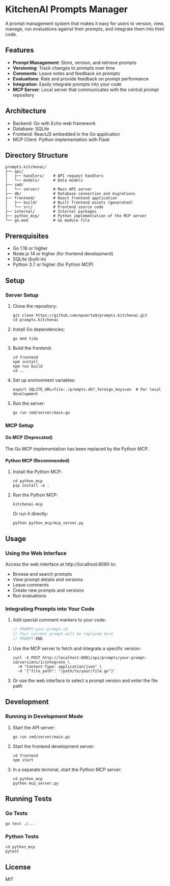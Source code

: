 # KitchenAI Prompts Manager

A prompt management system that makes it easy for users to version, view, manage, run evaluations against their prompts, and integrate them into their code.

## Features

- **Prompt Management**: Store, version, and retrieve prompts
- **Versioning**: Track changes to prompts over time
- **Comments**: Leave notes and feedback on prompts
- **Evaluations**: Rate and provide feedback on prompt performance
- **Integration**: Easily integrate prompts into your code
- **MCP Server**: Local server that communicates with the central prompt repository

## Architecture

- Backend: Go with Echo web framework
- Database: SQLite
- Frontend: ReactJS embedded in the Go application
- MCP Client: Python implementation with Flask

## Directory Structure

```
prompts.kitchenai/
├── api/
│   ├── handlers/    # API request handlers
│   └── models/      # Data models
├── cmd/
│   └── server/      # Main API server
├── db/              # Database connection and migrations
├── frontend/        # React frontend application
│   ├── build/       # Built frontend assets (generated)
│   └── src/         # Frontend source code
├── internal/        # Internal packages
├── python_mcp/      # Python implementation of the MCP server
└── go.mod           # Go module file
```

## Prerequisites

- Go 1.16 or higher
- Node.js 14 or higher (for frontend development)
- SQLite (built-in)
- Python 3.7 or higher (for Python MCP)

## Setup

### Server Setup

1. Clone the repository:
   ```
   git clone https://github.com/epuerta9/prompts.kitchenai.git
   cd prompts.kitchenai
   ```

2. Install Go dependencies:
   ```
   go mod tidy
   ```

3. Build the frontend:
   ```
   cd frontend
   npm install
   npm run build
   cd ..
   ```

4. Set up environment variables:
   ```
   export SQLITE_URL=file:./prompts.db?_foreign_keys=on  # For local development
   ```

5. Run the server:
   ```
   go run cmd/server/main.go
   ```

### MCP Setup

#### Go MCP (Deprecated)

The Go MCP implementation has been replaced by the Python MCP.

#### Python MCP (Recommended)

1. Install the Python MCP:
   ```
   cd python_mcp
   pip install -e .
   ```

2. Run the Python MCP:
   ```
   kitchenai-mcp
   ```

   Or run it directly:
   ```
   python python_mcp/mcp_server.py
   ```

## Usage

### Using the Web Interface

Access the web interface at http://localhost:8080 to:
- Browse and search prompts
- View prompt details and versions
- Leave comments
- Create new prompts and versions
- Run evaluations

### Integrating Prompts into Your Code

1. Add special comment markers to your code:
   ```go
   // PROMPT:your-prompt-id
   // Your current prompt will be replaced here
   // PROMPT:END
   ```

2. Use the MCP server to fetch and integrate a specific version:
   ```
   curl -X POST http://localhost:8081/api/prompts/your-prompt-id/versions/1/integrate \
     -H "Content-Type: application/json" \
     -d '{"file_path": "/path/to/your/file.go"}'
   ```

3. Or use the web interface to select a prompt version and enter the file path

## Development

### Running in Development Mode

1. Start the API server:
   ```
   go run cmd/server/main.go
   ```

2. Start the frontend development server:
   ```
   cd frontend
   npm start
   ```

3. In a separate terminal, start the Python MCP server:
   ```
   cd python_mcp
   python mcp_server.py
   ```

## Running Tests

### Go Tests
```
go test ./...
```

### Python Tests
```
cd python_mcp
pytest
```

## License

MIT
